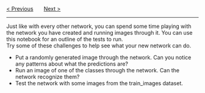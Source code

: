<a href="/v4/CIFAR-Data/Creating-a-Network-for-CIFAR.md">&lt; Previous</a>
&nbsp;&nbsp;&nbsp;&nbsp;&nbsp;
<a href="/v4/Sentiment-Analysis/BeautifulSoup-Intro.md">Next &gt;</a>
<hr>
Just like with every other network, you can spend some time playing with the network you have created and running images through it. You can use this notebook for an outline of the tests to run.
<br>
Try some of these challenges to help see what your new network can do.
<ul>
  <li>Put a randomly generated image through the network. Can you notice any patterns about what the predictions are?</li>
  <li>Run an image of one of the classes through the network. Can the network recognize them?</li>
  <li>Test the network with some images from the train_images dataset.</li>
</ul>
